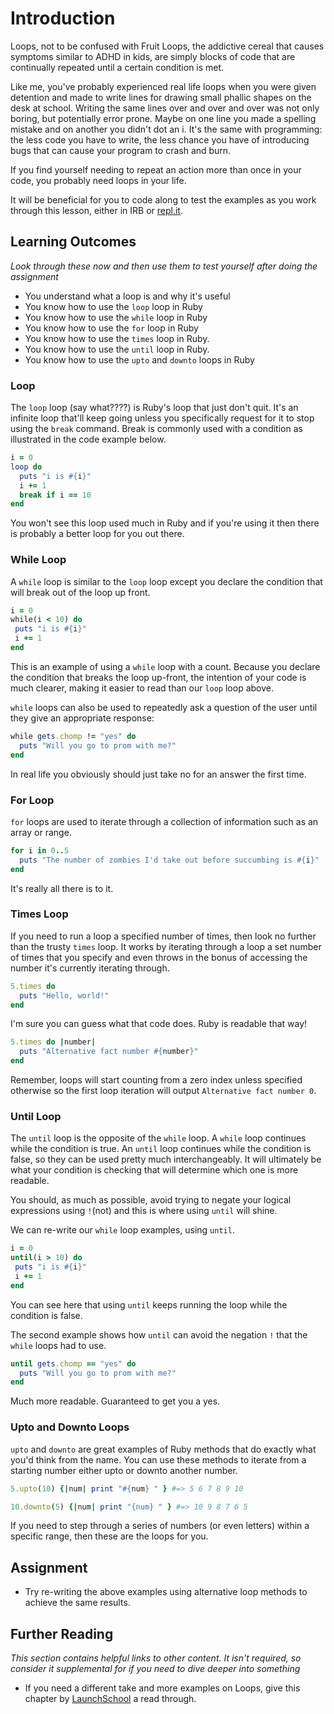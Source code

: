 # Introduction

Loops, not to be confused with Fruit Loops, the addictive cereal that causes symptoms similar to ADHD in kids, are simply blocks of code that are continually repeated until a certain condition is met.

Like me, you've probably experienced real life loops when you were given detention and made to write lines for drawing small phallic shapes on the desk at school. Writing the same lines over and over and over was not only boring, but potentially error prone. Maybe on one line you made a spelling mistake and on another you didn't dot an i. It's the same with programming: the less code you have to write, the less chance you have of introducing bugs that can cause your program to crash and burn.

If you find yourself needing to repeat an action more than once in your code, you probably need loops in your life.

It will be beneficial for you to code along to test the examples as you work through this lesson, either in IRB or [repl.it](https://repl.it/languages/ruby).

## Learning Outcomes
*Look through these now and then use them to test yourself after doing the assignment*

* You understand what a loop is and why it's useful
* You know how to use the `loop` loop in Ruby
* You know how to use the `while` loop in Ruby
* You know how to use the `for` loop in Ruby
* You know how to use the `times` loop in Ruby.
* You know how to use the `until` loop in Ruby.
* You know how to use the `upto` and `downto` loops in Ruby

### Loop
The `loop` loop (say what????) is Ruby's loop that just don't quit. It's an infinite loop that'll keep going unless you specifically request for it to stop using the `break` command. Break is commonly used with a condition as illustrated in the code example below.

```ruby
i = 0
loop do
  puts "i is #{i}"
  i += 1
  break if i == 10
end
```

You won't see this loop used much in Ruby and if you're using it then there is probably a better loop for you out there.

### While Loop

A `while` loop is similar to the `loop` loop except you declare the condition that will break out of the loop up front.

```ruby
i = 0
while(i < 10) do
 puts "i is #{i}"
 i += 1
end
```
This is an example of using a `while` loop with a count. Because you declare the condition that breaks the loop up-front, the intention of your code is much clearer, making it easier to read than our `loop` loop above.

`while` loops can also be used to repeatedly ask a question of the user until they give an appropriate response:

```ruby
while gets.chomp != "yes" do
  puts "Will you go to prom with me?"
end
```
In real life you obviously should just take no for an answer the first time.


### For Loop

`for` loops are used to iterate through a collection of information such as an array or range.

```ruby
for i in 0..5
  puts "The number of zombies I'd take out before succumbing is #{i}"
end
```
It's really all there is to it.


### Times Loop

If you need to run a loop a specified number of times, then look no further than the trusty `times` loop. It works by iterating through a loop a set number of times that you specify and even throws in the bonus of accessing the number it's currently iterating through.

```ruby
5.times do
  puts "Hello, world!"
end
```
I'm sure you can guess what that code does. Ruby is readable that way!

```ruby
5.times do |number|
  puts "Alternative fact number #{number}"
end
```
Remember, loops will start counting from a zero index unless specified otherwise so the first loop iteration will output `Alternative fact number 0`.


### Until Loop

The `until` loop is the opposite of the `while` loop. A `while` loop continues while the condition is true. An `until` loop continues while the condition is false, so they can be used pretty much interchangeably. It will ultimately be what your condition is checking that will determine which one is more readable.

You should, as much as possible, avoid trying to negate your logical expressions using `!`(not) and this is where using `until` will shine.

We can re-write our `while` loop examples, using `until`.


```ruby
i = 0
until(i > 10) do
 puts "i is #{i}"
 i += 1
end
```

You can see here that using `until` keeps running the loop while the condition is false.

The second example shows how `until` can avoid the negation `!` that the `while` loops had to use.

```ruby
until gets.chomp == "yes" do
  puts "Will you go to prom with me?"
end
```
Much more readable. Guaranteed to get you a yes.


### Upto and Downto Loops

`upto` and `downto` are great examples of Ruby methods that do exactly what you'd think from the name. You can use these methods to iterate from a starting number either upto or downto another number.

```ruby
5.upto(10) {|num| print "#{num} " } #=> 5 6 7 8 9 10

10.downto(5) {|num| print "{num} " } #=> 10 9 8 7 6 5
```

If you need to step through a series of numbers (or even letters) within a specific range, then these are the loops for you.


## Assignment

* Try re-writing the above examples using alternative loop methods to achieve the same results.

## Further Reading
*This section contains helpful links to other content. It isn't required, so consider it supplemental for if you need to dive deeper into something*

* If you need a different take and more examples on Loops, give this chapter by [LaunchSchool](https://launchschool.com/books/ruby/read/loops_iterators#simpleloop) a read through.
